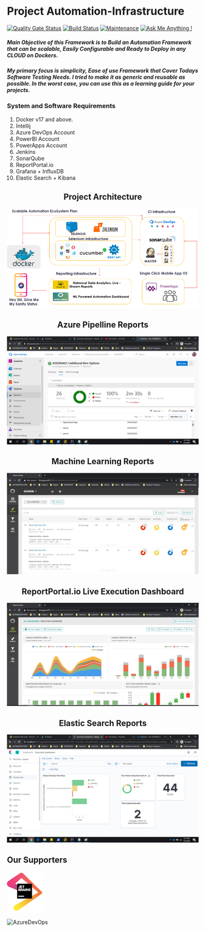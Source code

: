 # Project Automation-Infrastructure
[![Quality Gate Status](https://sonarcloud.io/api/project_badges/measure?project=AutoInfra_SeleniumFramework&metric=alert_status)](https://sonarcloud.io/dashboard?id=AutoInfra_SeleniumFramework)
[![Build Status](https://dev.azure.com/AutoInfra/AutoInfra/_apis/build/status/AutoInfra.SeleniumFramework?branchName=master)](https://dev.azure.com/AutoInfra/AutoInfra/_build/latest?definitionId=4&branchName=master)
[![Maintenance](https://img.shields.io/badge/Maintained%3F-yes-green.svg)](https://github.com/bhargavkumar-65/AutoInfra)
[![Ask Me Anything !](https://img.shields.io/badge/Ask%20me-anything-1abc9c.svg)](https://www.linkedin.com/in/bhargavmurari/detail/recent-activity/posts/)
##### Main Objective of this Framework is to Build an Automation Framework that can be scalable, Easily Configurable and Ready to Deploy in any CLOUD on Dockers.


##### My primary focus is simplicity, Ease of use Framework that Cover Todays Software Testing Needs. I tried to make it as generic and reusable as possible. In the worst case, you can use this as a learning guide for your projects.

### System and Software Requirements
1. Docker v17 and above.
2. Intellij
3. Azure DevOps Account
4. PowerBI Account
5. PowerApps Account
6. Jenkins
7. SonarQube
8. ReportPortal.io
9. Grafana + InfluxDB
10. Elastic Search + Kibana

<h2 align="center">Project Architecture</h2>

![Project Architecture](./Documentation/images/EcoSystem.png "AutoInfra Overview")

<h2 align="center">Azure Pipelline Reports</h2>

![Pipeline Image](./Documentation/images/AzurePipeline3.png "Azure Piepline Reports")

<h2 align="center">Machine Learning Reports</h2>

![ML Reports](./Documentation/images/RP1.jpg "ReportPortal.io Reports")

<h2 align="center">ReportPortal.io Live Execution Dashboard</h2>

![ML Dashboard](./Documentation/images/ReportPortalDashboard.png "ReportPortal.io Dashboard Live")

<h2 align="center">Elastic Search Reports</h2>

![Kibana Dashboard](./Documentation/images/Kibana1.png "ElasticSearch Reports")

<h2 align="Left">Our Supporters</h2>

![Alt text](./Documentation/images/jetbrains.png "JET BRAINS")


![AzureDevOps](https://app.powerbi.com/view?r=eyJrIjoiN2VhNWYwODgtMTAyYi00NWIyLTg0ZTMtNTkyODYyODg1NDRhIiwidCI6ImM4ZWNhM2NhLTEyNzYtNDZkNS05ZDlkLWEwZjJhMDI4OTIwZiIsImMiOjl9)
